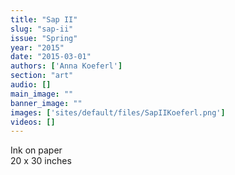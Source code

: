 ```yaml
---
title: "Sap II"
slug: "sap-ii"
issue: "Spring"
year: "2015"
date: "2015-03-01"
authors: ['Anna Koeferl']
section: "art"
audio: []
main_image: ""
banner_image: ""
images: ['sites/default/files/SapIIKoeferl.png']
videos: []
---
```

  
Ink on paper  
20 x 30 inches  
  


